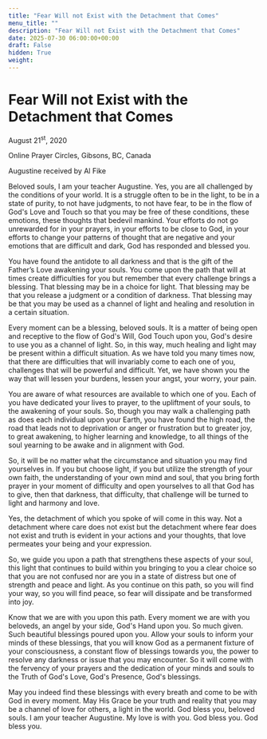 ```yaml
---
title: "Fear Will not Exist with the Detachment that Comes"
menu_title: ""
description: "Fear Will not Exist with the Detachment that Comes"
date: 2025-07-30 06:00:00+00:00
draft: False
hidden: True
weight:
---
```

# Fear Will not Exist with the Detachment that Comes

August 21<sup>st</sup>, 2020

Online Prayer Circles, Gibsons, BC, Canada

Augustine received by Al Fike

Beloved souls, I am your teacher Augustine. Yes, you are all challenged by the conditions of your world. It is a struggle often to be in the light, to be in a state of purity, to not have judgments, to not have fear, to be in the flow of God's Love and Touch so that you may be free of these conditions, these emotions, these thoughts that bedevil mankind. Your efforts do not go unrewarded for in your prayers, in your efforts to be close to God, in your efforts to change your patterns of thought that are negative and your emotions that are difficult and dark, God has responded and blessed you.

You have found the antidote to all darkness and that is the gift of the Father’s Love awakening your souls. You come upon the path that will at times create difficulties for you but remember that every challenge brings a blessing. That blessing may be in a choice for light. That blessing may be that you release a judgment or a condition of darkness. That blessing may be that you may be used as a channel of light and healing and resolution in a certain situation.

Every moment can be a blessing, beloved souls. It is a matter of being open and receptive to the flow of God's Will, God Touch upon you, God's desire to use you as a channel of light. So, in this way, much healing and light may be present within a difficult situation. As we have told you many times now, that there are difficulties that will invariably come to each one of you, challenges that will be powerful and difficult. Yet, we have shown you the way that will lessen your burdens, lessen your angst, your worry, your pain.

You are aware of what resources are available to which one of you. Each of you have dedicated your lives to prayer, to the upliftment of your souls, to the awakening of your souls. So, though you may walk a challenging path as does each individual upon your Earth, you have found the high road, the road that leads not to deprivation or anger or frustration but to greater joy, to great awakening, to higher learning and knowledge, to all things of the soul yearning to be awake and in alignment with God.

So, it will be no matter what the circumstance and situation you may find yourselves in. If you but choose light, if you but utilize the strength of your own faith, the understanding of your own mind and soul, that you bring forth prayer in your moment of difficulty and open yourselves to all that God has to give, then that darkness, that difficulty, that challenge will be turned to light and harmony and love.

Yes, the detachment of which you spoke of will come in this way. Not a detachment where care does not exist but the detachment where fear does not exist and truth is evident in your actions and your thoughts, that love permeates your being and your expression.

So, we guide you upon a path that strengthens these aspects of your soul, this light that continues to build within you bringing to you a clear choice so that you are not confused nor are you in a state of distress but one of strength and peace and light. As you continue on this path, so you will find your way, so you will find peace, so fear will dissipate and be transformed into joy.

Know that we are with you upon this path. Every moment we are with you beloveds, an angel by your side, God's Hand upon you. So much given. Such beautiful blessings poured upon you. Allow your souls to inform your minds of these blessings, that you will know God as a permanent fixture of your consciousness, a constant flow of blessings towards you, the power to resolve any darkness or issue that you may encounter. So it will come with the fervency of your prayers and the dedication of your minds and souls to the Truth of God's Love, God's Presence, God's blessings.

May you indeed find these blessings with every breath and come to be with God in every moment. May His Grace be your truth and reality that you may be a channel of love for others, a light in the world. God bless you, beloved souls. I am your teacher Augustine. My love is with you. God bless you. God bless you.
